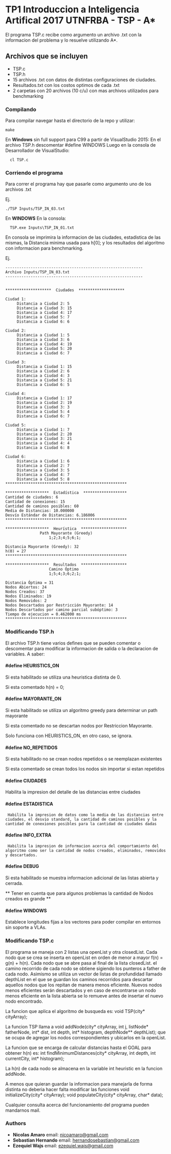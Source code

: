 # TP1 Introduccion a Inteligencia Artifical 2017 UTNFRBA - TSP - A*

El programa TSP.c recibe como argumento un archivo .txt con la informacion del
problema y lo resuelve utilizando A*.

## Archivos que se incluyen

- TSP.c
- TSP.h
- 15 archivos .txt con datos de distintas configuraciones de ciudades.
- Resultados.txt con los costos optimos de cada .txt
- 2 carpetas con 20 archivos (10 c/u) con mas archivos utilizados para benchmarking

### Compilando

Para compilar navegar hasta el directorio de la repo y utilizar:

	make


En **Windows** sin full support para C99 a partir de VisualStudio 2015:
En el archivo TSP.h descomentar
	#define WINDOWS
Luego en la consola de Desarrollador de VisualStudio:

      cl TSP.c


### Corriendo el programa

Para correr el programa hay que pasarle como argumento uno de los archivos .txt

Ej.

	./TSP Inputs/TSP_IN_03.txt

En **WINDOWS**
En la consola:

      TSP.exe Inputs\TSP_IN_01.txt

En consola se imprimira la informacion de las ciudades, estadistica de las mismas,
la Distancia minima usada para h[0]; y los resultados del algoritmo con informacion
para benchmarking.

Ej.

	------------------------------------------------------------
	Archivo Inputs/TSP_IN_03.txt
	------------------------------------------------------------


	********************  Ciudades  ********************

	Ciudad 1:
		 Distancia a Ciudad 2: 5
		 Distancia a Ciudad 3: 15
		 Distancia a Ciudad 4: 17
		 Distancia a Ciudad 5: 7
		 Distancia a Ciudad 6: 6

	Ciudad 2:
		 Distancia a Ciudad 1: 5
		 Distancia a Ciudad 3: 6
		 Distancia a Ciudad 4: 19
		 Distancia a Ciudad 5: 20
		 Distancia a Ciudad 6: 7

	Ciudad 3:
		 Distancia a Ciudad 1: 15
		 Distancia a Ciudad 2: 6
		 Distancia a Ciudad 4: 3
		 Distancia a Ciudad 5: 21
		 Distancia a Ciudad 6: 5

	Ciudad 4:
		 Distancia a Ciudad 1: 17
		 Distancia a Ciudad 2: 19
		 Distancia a Ciudad 3: 3
		 Distancia a Ciudad 5: 4
		 Distancia a Ciudad 6: 7

	Ciudad 5:
		 Distancia a Ciudad 1: 7
		 Distancia a Ciudad 2: 20
		 Distancia a Ciudad 3: 21
		 Distancia a Ciudad 4: 4
		 Distancia a Ciudad 6: 8

	Ciudad 6:
		 Distancia a Ciudad 1: 6
		 Distancia a Ciudad 2: 7
		 Distancia a Ciudad 3: 5
		 Distancia a Ciudad 4: 7
		 Distancia a Ciudad 5: 8
	*****************************************************

	*******************  Estadística  *******************
	Cantidad de ciudades: 6
	Cantidad de conexiones: 15
	Cantidad de caminos posibles: 60
	Media de Distancias: 10.000000
	Desvío Estándar de Distancias: 6.186006
	*****************************************************

	*******************  Heurística  ********************
	               Path Mayorante (Greedy)
	                   1;2;3;4;5;6;1;

	Distancia Mayorante (Greedy): 32
	h(0) = 27
	*****************************************************

	*******************  Resultados  ********************
	                   Camino Óptimo
	                   1;5;4;3;6;2;1;

	Distancia Óptima = 31
	Nodos Abiertos: 24
	Nodos Creados: 37
	Nodos Eliminados: 19
	Nodos Removidos: 2
	Nodos Descartados por Restricción Mayorante: 14
	Nodos Descartados por camino parcial subóptimo: 3
	Tiempo de ejecucion = 0.462000 ms
	*****************************************************

### Modificando TSP.h

El archivo TSP.h tiene varios defines que se pueden comentar o descomentar para
modificar la informacion de salida o la declaracion de variables. A saber:

#### #define HEURISTICS_ON

 Si esta habilitado se utiliza una heuristica distinta de 0.

 Si esta comentado h(n) = 0;

#### #define MAYORANTE_ON

 Si esta habilitado se utiliza un algoritmo greedy para determinar un path mayorante

 Si esta comentado no se descartan nodos por Restriccion Mayorante.

 Solo funciona con HEURISTICS_ON, en otro caso, se ignora.

#### #define NO_REPETIDOS

 Si esta habilitado no se crean nodos repetidos o se reemplazan existentes

 Si esta comentado se crean todos los nodos sin importar si estan repetidos

#### #define CIUDADES

  Habilita la impresion del detalle de las distancias entre ciudades

#### #define ESTADISTICA

	 Habilita la impresion de datos como la media de las distancias entre ciudades, el desvio standard, la cantidad de caminos posibles y la cantidad de conexiones posibles para la cantidad de ciudades dadas

#### #define INFO_EXTRA

	 Habilita la impresion de informacion acerca del comportamiento del algoritmo como ser la cantidad de nodos creados, eliminados, removidos y descartados.

#### #define DEBUG

 Si esta habilitado se muestra informacion adicional de las listas abierta y
 cerrada.

 ** Tener en cuenta que para algunos problemas la cantidad de Nodos creados es grande **

#### #define WINDOWS

 Establece longitudes fijas a los vectores para poder compilar en entornos sin soporte a VLAs.


### Modificando TSP.c

El programa se maneja con 2 listas una openList y otra closedList.
Cada nodo que se crea se inserta en openList en orden de menor a mayor f(n) = g(n) + h(n).
Cada nodo que se abre pasa al final de la lista closedList.
el camino recorrido de cada nodo se obtiene sigiendo los punteros a father de cada
nodo. Asimismo se utiliza un vector de listas de profundidad llamado depthList
en el que se guardan los caminos recorridos para descartar aquellos nodos que
los repitan de manera menos eficiente. Nuevos nodos menos eficientes serán descartados y
en caso de encontrarse un nodo menos eficiente en la lista abierta se lo remueve antes
de insertar el nuevo nodo encontrado.


La funcion que aplica el algoritmo de busqueda es:
void TSP(city* cityArray);

La funcion TSP llama a
void addNode(city* cityArray, int j, listNode* fatherNode,  int* dist, int depth, int* histogram, depthNode** depthList);
que se ocupa de agregar los nodos correspondientes y ubicarlos en la openList.

La funcion que se encarga de calcular distancias hasta el GOAL para obtener h(n)
es:
int findMinimumDistances(city* cityArray, int depth, int currentCity, int* histogram);

La h(n) de cada nodo se almacena en la variable int heuristic en la funcion addNode.

A menos que quieran guardar la informacion para manejarla de forma distinta no
deberia hacer falta modificar las funciones
void initializeCity(city* cityArray);
void populateCity(city* cityArray, char* data);

Cualquier consulta acerca del funcionamiento del programa pueden mandarnos mail.

### Authors

* **Nicolas Amaro**      email: nicoamaro@gmail.com
* **Sebastian Hernando** email: hernandosebastian@gmail.com
* **Ezequiel Wajs**      email: ezequiel.wajs@gmail.com
